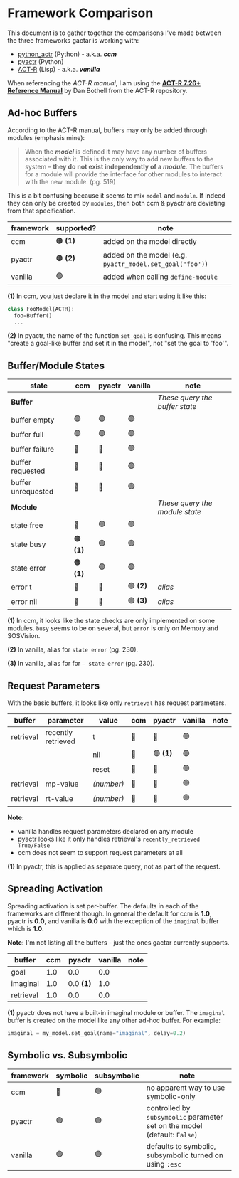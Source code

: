 # Framework Comparison

This document is to gather together the comparisons I've made between the three frameworks gactar is working with:

- [python_actr](https://github.com/asmaloney/python_actr) (Python) - a.k.a. **_ccm_**
- [pyactr](https://github.com/jakdot/pyactr) (Python)
- [ACT-R](https://github.com/asmaloney/ACT-R) (Lisp) - a.k.a. **_vanilla_**

When referencing the _ACT-R manual_, I am using the [**ACT-R 7.26+ Reference Manual**](https://github.com/asmaloney/ACT-R/blob/main/docs/reference-manual.pdf) by Dan Bothell from the ACT-R repository.

## Ad-hoc Buffers

According to the ACT-R manual, buffers may only be added through modules (emphasis mine):

> When the **_model_** is defined it may have any number of buffers associated with it. This is the only way to add new buffers to the system – **they do not exist independently of a _module_**. The buffers for a module will provide the interface for other modules to interact with the new module. (pg. 519)

This is a bit confusing because it seems to mix `model` and `module`. If indeed they can only be created by `modules`, then both ccm & pyactr are deviating from that specification.

| framework | supported? | note                                                     |
| --------- | ---------- | -------------------------------------------------------- |
| ccm       | 🟠 **(1)** | added on the model directly                              |
| pyactr    | 🟠 **(2)** | added on the model (e.g. `pyactr_model.set_goal('foo')`) |
| vanilla   | 🟢         | added when calling `define-module`                       |

**(1)** In ccm, you just declare it in the model and start using it like this:

```python
class FooModel(ACTR):
  foo=Buffer()
  ...
```

**(2)** In pyactr, the name of the function `set_goal` is confusing. This means "create a goal-like buffer and set it in the model", not "set the goal to 'foo'".

## Buffer/Module States

| state              | ccm        | pyactr | vanilla    | note                           |
| ------------------ | ---------- | ------ | ---------- | ------------------------------ |
| **Buffer**         |            |        |            | _These query the buffer state_ |
| buffer empty       | 🟢         | 🟢     | 🟢         |                                |
| buffer full        | 🟢         | 🟢     | 🟢         |                                |
| buffer failure     | 🔴         | 🔴     | 🟢         |                                |
| buffer requested   | 🔴         | 🔴     | 🟢         |                                |
| buffer unrequested | 🔴         | 🔴     | 🟢         |                                |
| **Module**         |            |        |            | _These query the module state_ |
| state free         | 🔴         | 🟢     | 🟢         |                                |
| state busy         | 🟠 **(1)** | 🟢     | 🟢         |                                |
| state error        | 🟠 **(1)** | 🟢     | 🟢         |                                |
| error t            | 🔴         | 🔴     | 🟢 **(2)** | _alias_                        |
| error nil          | 🔴         | 🔴     | 🟢 **(3)** | _alias_                        |

**(1)** In ccm, it looks like the state checks are only implemented on some modules. `busy` seems to be on several, but `error` is only on Memory and SOSVision.

**(2)** In vanilla, alias for `state error` (pg. 230).

**(3)** In vanilla, alias for for `– state error` (pg. 230).

## Request Parameters

With the basic buffers, it looks like only `retrieval` has request parameters.

| buffer    | parameter          | value      | ccm | pyactr     | vanilla | note |
| --------- | ------------------ | ---------- | --- | ---------- | ------- | ---- |
| retrieval | recently retrieved | t          | 🔴  | 🔴         | 🟢      |      |
|           |                    | nil        | 🔴  | 🟢 **(1)** | 🟢      |      |
|           |                    | reset      | 🔴  | 🔴         | 🟢      |      |
| retrieval | mp-value           | _(number)_ | 🔴  | 🔴         | 🟢      |      |
| retrieval | rt-value           | _(number)_ | 🔴  | 🔴         | 🟢      |      |

**Note:**

- vanilla handles request parameters declared on any module
- pyactr looks like it only handles retrieval's `recently_retrieved True/False`
- ccm does not seem to support request parameters at all

**(1)** In pyactr, this is applied as separate query, not as part of the request.

## Spreading Activation

Spreading activation is set per-buffer. The defaults in each of the frameworks are different though. In general the default for ccm is **1.0**, pyactr is **0.0**, and vanilla is **0.0** with the exception of the `imaginal` buffer which is **1.0**.

**Note:** I'm not listing all the buffers - just the ones gactar currently supports.

| buffer    | ccm | pyactr      | vanilla | note |
| --------- | --- | ----------- | ------- | ---- |
| goal      | 1.0 | 0.0         | 0.0     |      |
| imaginal  | 1.0 | 0.0 **(1)** | 1.0     |      |
| retrieval | 1.0 | 0.0         | 0.0     |      |

**(1)** pyactr does not have a built-in imaginal module or buffer. The `imaginal` buffer is created on the model like any other ad-hoc buffer. For example:

```python
imaginal = my_model.set_goal(name="imaginal", delay=0.2)
```

## Symbolic vs. Subsymbolic

| framework | symbolic | subsymbolic | note                                                                      |
| --------- | -------- | ----------- | ------------------------------------------------------------------------- |
| ccm       | 🔴       | 🟢          | no apparent way to use symbolic-only                                      |
| pyactr    | 🟢       | 🟢          | controlled by `subsymbolic` parameter set on the model (default: `False`) |
| vanilla   | 🟢       | 🟢          | defaults to symbolic, subsymbolic turned on using `:esc`                  |
